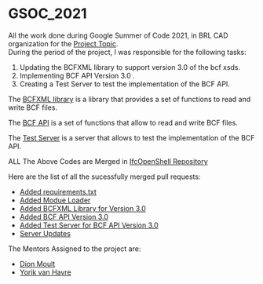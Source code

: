 # GSOC_2021

All the work done during Google Summer of Code 2021, in BRL CAD organization for the [Project Topic](https://github.com/opencax/GSoC/issues/41).
<br>
During the period of the project, I was responsible for the following tasks:

1. Updating the BCFXML library to support version 3.0 of the bcf xsds.
2. Implementing BCF API Version 3.0 .
3. Creating a Test Server to test the implementation of the BCF API.

The [BCFXML library](/bcf/v3/bcfxml.py) is a library that provides a set of functions to read and write BCF files.

The [BCF API](/bcf/v3/bcfapi.py) is a set of functions that allow to read and write BCF files.

The [Test Server](/foundationserver/bcfserver) is a server that allows to test the implementation of the BCF API.

ALL The Above Codes are Merged in [IfcOpenShell Repository](https://github.com/IfcOpenShell/IfcOpenShell)

Here are the list of all the sucessfully merged pull requests:

- [Added requirements.txt ](https://github.com/IfcOpenShell/IfcOpenShell/pull/1397)
- [Added Modue Loader](https://github.com/IfcOpenShell/IfcOpenShell/pull/1468)
- [Added BCFXML Library for Version 3.0](https://github.com/IfcOpenShell/IfcOpenShell/pull/1486)
- [Added BCF API Version 3.0](https://github.com/IfcOpenShell/IfcOpenShell/pull/1486)
- [Added Test Server for BCF API Version 3.0](https://github.com/IfcOpenShell/IfcOpenShell/pull/1626)
- [Server Updates](https://github.com/IfcOpenShell/IfcOpenShell/pull/1671)

The Mentors Assigned to the project are:

- [Dion Moult](https://github.com/Moult)
- [Yorik van Havre](https://github.com/yorikvanhavre)

